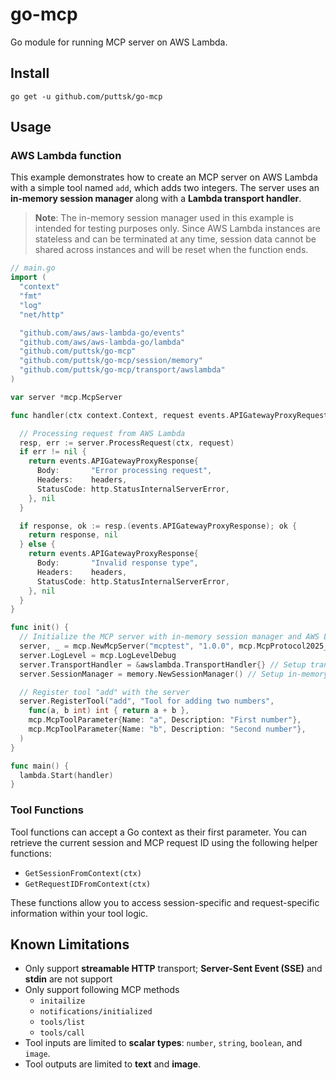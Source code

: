# go-mcp
Go module for running MCP server on AWS Lambda.

## Install

```
go get -u github.com/puttsk/go-mcp
```

## Usage

### AWS Lambda function 

This example demonstrates how to create an MCP server on AWS Lambda with a simple tool named `add`, which adds two integers. The server uses an **in-memory session manager** along with a **Lambda transport handler**. 

> **Note**: The in-memory session manager used in this example is intended for testing purposes only. Since AWS Lambda instances are stateless and can be terminated at any time, session data cannot be shared across instances and will be reset when the function ends.


```go
// main.go
import (
  "context"
  "fmt"
  "log"
  "net/http"

  "github.com/aws/aws-lambda-go/events"
  "github.com/aws/aws-lambda-go/lambda"
  "github.com/puttsk/go-mcp"
  "github.com/puttsk/go-mcp/session/memory"
  "github.com/puttsk/go-mcp/transport/awslambda"
)

var server *mcp.McpServer

func handler(ctx context.Context, request events.APIGatewayProxyRequest) (events.APIGatewayProxyResponse, error) {

  // Processing request from AWS Lambda
  resp, err := server.ProcessRequest(ctx, request)
  if err != nil {
    return events.APIGatewayProxyResponse{
      Body:       "Error processing request",
      Headers:    headers,
      StatusCode: http.StatusInternalServerError,
    }, nil
  }

  if response, ok := resp.(events.APIGatewayProxyResponse); ok {
    return response, nil
  } else {
    return events.APIGatewayProxyResponse{
      Body:       "Invalid response type",
      Headers:    headers,
      StatusCode: http.StatusInternalServerError,
    }, nil
  }
}

func init() {
  // Initialize the MCP server with in-memory session manager and AWS Lambda transport handler
  server, _ = mcp.NewMcpServer("mcptest", "1.0.0", mcp.McpProtocol2025_30_26)
  server.LogLevel = mcp.LogLevelDebug
  server.TransportHandler = &awslambda.TransportHandler{} // Setup transport handler
  server.SessionManager = memory.NewSessionManager() // Setup in-memory session manager

  // Register tool "add" with the server
  server.RegisterTool("add", "Tool for adding two numbers",
    func(a, b int) int { return a + b },
    mcp.McpToolParameter{Name: "a", Description: "First number"},
    mcp.McpToolParameter{Name: "b", Description: "Second number"},
  )
}

func main() {
  lambda.Start(handler)
}
```

### Tool Functions

Tool functions can accept a Go context as their first parameter. You can retrieve the current session and MCP request ID using the following helper functions:

* `GetSessionFromContext(ctx)`
* `GetRequestIDFromContext(ctx)`

These functions allow you to access session-specific and request-specific information within your tool logic.

## Known Limitations

* Only support **streamable HTTP** transport; **Server-Sent Event (SSE)** and **stdin** are not support
* Only support following MCP methods
  * `initailize`
  * `notifications/initialized`
  * `tools/list`
  * `tools/call`
* Tool inputs are limited to **scalar types**: `number`, `string`, `boolean`, and `image`.
* Tool outputs are limited to **text** and **image**.
